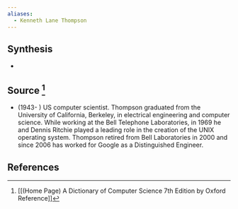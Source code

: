 ```yaml
---
aliases:
  - Kenneth Lane Thompson
---
```

## Synthesis
- 
## Source [^1]
- (1943- ) US computer scientist. Thompson graduated from the University of California, Berkeley, in electrical engineering and computer science. While working at the Bell Telephone Laboratories, in 1969 he and Dennis Ritchie played a leading role in the creation of the UNIX operating system. Thompson retired from Bell Laboratories in 2000 and since 2006 has worked for Google as a Distinguished Engineer.
## References

[^1]: [[(Home Page) A Dictionary of Computer Science 7th Edition by Oxford Reference]]